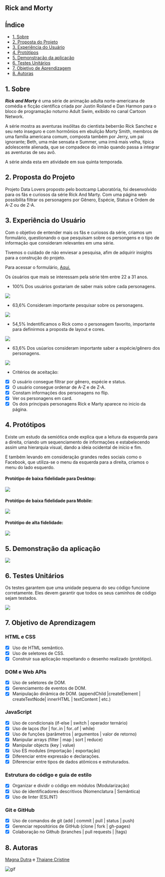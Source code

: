 ## Rick and Morty


## Índice

- [1. Sobre ](#2-Sobre)
- [2. Proposta do Projeto](#Proposta-do-Projeto)
- [3. Experiência do Usuário](#3-usuario)
- [4. Protótipos](#4-protótipos)
- [5. Demonstração da aplicação](#5-Demonstração-da-aplicação)
- [6. Testes Unitários](#6-Testes-Unitários)
- [7. Objetivo de Aprendizagem](#7-Objetivo-de-Aprendizagem)
- [8. Autoras](#8-Autoras)


## 1. Sobre
**_Rick and Morty_**  é uma série de animação adulta norte-americana de comédia e ficção científica criada por Justin Roiland e Dan Harmon para o bloco de programação noturno Adult Swim, exibido no canal Cartoon Network.

A série mostra as aventuras insólitas do cientista beberrão Rick Sanchez e seu neto inseguro e com hormônios em ebulição Morty Smith, membros de uma família americana comum, composta também por Jerry, um pai ignorante; Beth, uma mãe sensata e Summer, uma irmã mais velha, típica adolescente alienada, que se compadece do irmão quando passa a integrar as aventuras de seu avô.

A série ainda esta em atividade em sua quinta temporada.

## 2. Proposta do Projeto

Projeto Data Lovers proposto pelo bootcamp Laboratória, foi desenvolvido para os fãs e curiosos da série Rick And Marty.
Com uma página web possibilita filtrar os personagens por Gênero, Espécie, Status e Ordem de A-Z ou de Z-A.

## 3. Experiência do Usuário
Com o objetivo de entender mais os fãs e curiosos da série, criamos um formulário, questionando o que pesquisam sobre os persongens e o tipo de informação que consideram relevantes em uma série.

Tivemos o cuidado de não enviesar a pesquisa, afim de adquirir insights para a construção do projeto.

<p>Para acessar o formulário, <a href="https://docs.google.com/forms/d/e/1FAIpQLScZM3fVLSUbG3ra-J8sbCT6H_j42ynyIJP-MucRztEj2FaD3w/viewform" target="_blank" title="Clique aqui!"> Aqui.</A></p>

Os úsuários que mais se interessam pela série têm entre 22 a 31 anos. 

- 100% Dos usuários gostariam de saber mais sobre cada personagens.

<img src="https://github.com/Magnadutra/SAP006-data-lovers/blob/main/src/img%20readme/img1.JPG"/>

- 63,6% Consideram importante pesquisar sobre os personagens.

<img src="https://github.com/Magnadutra/SAP006-data-lovers/blob/main/src/img%20readme/img2.JPG"/>

- 54,5% Indentificamos o Rick como o personagem favorito, importante para definirmos a proposta de layout e cores.

<img src="https://github.com/Magnadutra/SAP006-data-lovers/blob/main/src/img%20readme/img3.JPG"/>


- 63,6% Dos usúarios consideram importante saber a espécie/gênero dos personagens.

<img src="https://github.com/Magnadutra/SAP006-data-lovers/blob/main/src/img%20readme/img4.JPG"/>



- Critérios de aceitação:

- [x] O usuário consegue filtrar por gênero, espécie e status.
- [x] O usuário consegue ordenar de A-Z e de Z-A.
- [x] Constam informações dos personagens no flip.
- [x] Ver os personagens em card.
- [x] Os dois principais personagens Rick e Marty aparece no inicio da página.

## 4. Protótipos

Existe um estudo da semiótica onde explica que a leitura da esquerda para a direita, criando um sequenciamento de informações e estabelecendo assim uma hierarquia visual, dando a ideia ocidental de início e fim.

E também levando em consideração grandes redes sociais como o Facebook, que utiliza-se o menu da esquerda para a direita, criamos o menu do lado esquerdo.


#### Protótipo de baixa fidelidade para Desktop:

<img src="https://github.com/Magnadutra/SAP006-data-lovers/blob/main/src/img%20readme/prototipo-baixa-fidelidade-mobile.png"/>

#### Protótipo de baixa fidelidade para Mobile:

<img src="https://github.com/Magnadutra/SAP006-data-lovers/blob/main/src/img%20readme/prototipo-de-alta-fidelidade.png"/>


#### Protótipo de alta fidelidade:

<img src="https://github.com/Magnadutra/SAP006-data-lovers/blob/main/src/img%20readme/testes-unitarios.JPG"/>


## 5. Demonstração da aplicação

<img src="https://github.com/Magnadutra/SAP006-data-lovers/blob/main/src/img%20readme/vers%C3%A3o-final-desktop.JPG"/>


## 6. Testes Unitários

Os testes garantem que uma unidade pequena do seu código funcione corretamente. Eles devem garantir que todos os seus caminhos de código sejam testados.

<img src="https://github.com/Magnadutra/SAP006-data-lovers/blob/main/src/img%20readme/testes-unitarios.JPG"/>


## 7. Objetivo de Aprendizagem

### HTML e CSS

- [x] Uso de HTML semântico.
- [x] Uso de seletores de CSS.
- [x] Construir sua aplicação respeitando o desenho realizado (protótipo).

### DOM e Web APIs

- [x] Uso de seletores de DOM.
- [x] Gerenciamento de eventos de DOM.
- [x] Manipulação dinâmica de DOM. (appendChild |createElement | createTextNode| innerHTML | textContent | etc.)

### JavaScript

- [x] Uso de condicionais (if-else | switch | operador ternário)
- [x] Uso de laços (for | for..in | for..of | while)
- [x] Uso de funções (parâmetros | argumentos | valor de retorno)
- [x] Manipular arrays (filter | map | sort | reduce)
- [x] Manipular objects (key | value)
- [x] Uso ES modules (importação | exportação)
- [x] Diferenciar entre expressão e declarações.
- [x] Diferenciar entre tipos de dados atômicos e estruturados.

### Estrutura do código e guia de estilo

- [x] Organizar e dividir o código em módulos (Modularização)
- [x] Uso de identificadores descritivos (Nomenclatura | Semântica)
- [x] Uso de linter (ESLINT)

### Git e GitHub

- [x] Uso de comandos de git (add | commit | pull | status | push)
- [x] Gerenciar repositórios de GitHub (clone | fork | gh-pages)
- [x] Colaboração no Github (branches | pull requests | |tags)

## 8. Autoras
<a href="https://github.com/Magnadutra/" target="_blank">Magna Dutra</a> e <a href="https://github.com/thaianecristine/" target="_blank">Thaiane Cristine</a>
 

![gif](https://media.giphy.com/media/cOKjNdJDbqNCm4n0Jm/giphy.gif)




